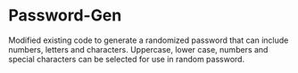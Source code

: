 # Password-Gen
Modified existing code to generate a randomized password that can include numbers, letters and characters.
Uppercase, lower case, numbers and special characters can be selected for use in random password.
